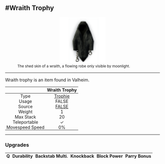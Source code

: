 <meta property="og:title" content="Wraith Trophy - MoreValheim" /><meta property="og:type" content="website" /><meta property="og:image" content="/assets/wraith_trophy.png" /><meta property="og:description" content="Wraith Trophy is an item found in Valheim." /><meta name="theme-color" content="#546D78"><meta name="twitter:card" content="summary_large_image">
#Wraith Trophy
-------------
<style>img {width:20px;}.tb {width:150px;display: block;margin-left: auto;margin-right: auto;}</style>

<style>.md-typeset table:not([class]) th:not([align]) {min-width:unset!important;}</style>
<style>td{padding:0em 0.3em!important;text-align:center!important;border-left:.05rem solid var(--md-default-fg-color--lightest)}</style>

<style>th{padding:0.1em 0.3em!important;text-align:center!important;font-weight:bold}</style>

<style>pre{text-align:right!important}</style>
<style>table tr td:first-child {border-left: 0;};</style>

<figure><img src="/assets/wraith_trophy.png" class="tb" /><figcaption><small>The shed skin of a wraith, a flowing robe only visible by moonlight.</small></figcaption></figure>

-------------

Wraith trophy is an item found in Valheim.

|        | Wraith Trophy              |
| ----------- | ------------------------------------ |
| Type | [Trophie](../../types/trophie)
| Usage | FALSE<br>
| Source | [FALSE](../../items/false)
| Weight | 1 |
| Max Stack | 20 |
| Teleportable | ✓
| Movespeed Speed | 0%


-------------

### Upgrades
| Q | Durability | Backstab Multi. | Knockback | Block Power | Parry Bonus
| - | - | - | - | - | - 
